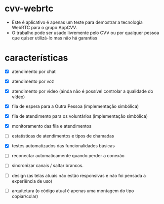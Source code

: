 # cvv-webrtc

- Este é aplicativo é apenas um teste para demostrar a tecnologia WebRTC para o grupo AppCVV.
- O trabalho pode ser usado livremente pelo CVV ou por qualquer pessoa que quiser utilizá-lo mas não há garantias

# características
- [x] atendimento por chat
- [x] atendimento por voz
- [x] atendimento por video (ainda não é possível controlar a qualidade do vídeo)
- [x] fila de espera para a Outra Pessoa (implementação simbólica)
- [x] fila de atendimento para os voluntários (implementação simbólica)
- [x] monitoramento das fila e atendimentos
- [ ] estatísticas de atendimentos e tipos de chamadas
- [x] testes automatizados das funcionalidades básicas
- [ ] reconectar automaticamente quando perder a conexão
- [ ] sincronizar canais / saltar brancos.
- [ ] design (as telas atuais não estão responsivas e não foi pensada a experiência de uso)
- [ ] arquitetura (o código atual é apenas uma montagem do tipo copiar/colar)

